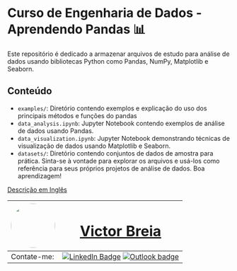 # Curso de Engenharia de Dados - Aprendendo Pandas 📊 

Este repositório é dedicado a armazenar arquivos de estudo para análise de dados usando bibliotecas Python como Pandas, NumPy, Matplotlib e Seaborn.

## Conteúdo

- `examples/`: Diretório contendo exemplos e explicação do uso dos principais métodos e funções do pandas
- `data_analysis.ipynb`: Jupyter Notebook contendo exemplos de análise de dados usando Pandas.
- `data_visualization.ipynb`: Jupyter Notebook demonstrando técnicas de visualização de dados usando Matplotlib e Seaborn.
- `datasets/`: Diretório contendo conjuntos de dados de amostra para prática.
Sinta-se à vontade para explorar os arquivos e usá-los como referência para seus próprios projetos de análise de dados. Boa aprendizagem!


[Descrição em Inglês](README.md)

| <a  href="https://www.linkedin.com/in/victor-breia/"> <img  style="border-radius: 50%;"  src="https://i.imgur.com/lGrTp6M.png" width="100px;"  alt=""/> |<h1> [Victor Breia](https://www.linkedin.com/in/victor-breia/)</a>                                                                      </h1>                                                                                                                                                                                    |
| ----------------------------------------------------------------------------------------------------------------------------------------------------------------------------------------------------------------------------- | ---------------------------------------------------------------------------------------------------------------------------------------------------------------------------------------------------------------------------------------------------------------------------------------------------------------------- |
| Contate-me:                                                                                                                                                                                                                   | [![LinkedIn Badge](https://img.shields.io/badge/linkedin-blue?logo=linkedin&style=for-the-badge&logoColor=white)](https://www.linkedin.com/in/victor-breia/) [![Outlook badge](https://img.shields.io/badge/outlook-blue?logo=microsoftoutlook&style=for-the-badge&logoColor=white)](mailto:victordaschagas@outlook.com) |
